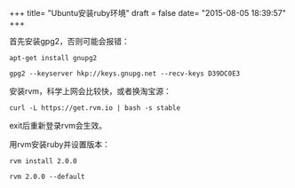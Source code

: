 +++
title= "Ubuntu安装ruby环境"
draft = false
date= "2015-08-05 18:39:57"
+++

首先安装gpg2，否则可能会报错：

```shell
apt-get install gnupg2

gpg2 --keyserver hkp://keys.gnupg.net --recv-keys D39DC0E3
```

安装rvm，科学上网会比较快，或者换淘宝源：

```shell
curl -L https://get.rvm.io | bash -s stable
```

exit后重新登录rvm会生效。

用rvm安装ruby并设置版本：

```shell
rvm install 2.0.0

rvm 2.0.0 --default
```